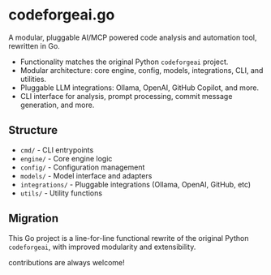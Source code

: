 # codeforgeai.go

A modular, pluggable AI/MCP powered code analysis and automation tool, rewritten in Go.

- Functionality matches the original Python `codeforgeai` project.
- Modular architecture: core engine, config, models, integrations, CLI, and utilities.
- Pluggable LLM integrations: Ollama, OpenAI, GitHub Copilot, and more.
- CLI interface for analysis, prompt processing, commit message generation, and more.

## Structure

- `cmd/` - CLI entrypoints
- `engine/` - Core engine logic
- `config/` - Configuration management
- `models/` - Model interface and adapters
- `integrations/` - Pluggable integrations (Ollama, OpenAI, GitHub, etc)
- `utils/` - Utility functions

## Migration

This Go project is a line-for-line functional rewrite of the original Python `codeforgeai`, with improved modularity and extensibility.

contributions are always welcome!